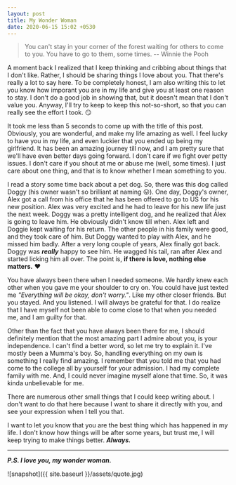 ```yaml
---
layout: post
title: My Wonder Woman
date: 2020-06-15 15:02 +0530
---
```


> You can't stay in your corner of the forest waiting for others to come to you. You have to go to them, some times. 
> -- Winnie the Pooh

A moment back I realized that I keep thinking and cribbing about things that I don't like. Rather, I should be sharing things I love about you. That there's really a lot to say here. To be completely honest, I am also writing this to let you know how imporant you are in my life and give you at least one reason to stay. I don't do a good job in showing that, but it doesn't mean that I don't value you. Anyway, I'll try to keep to keep this not-so-short, so that you can really see the effort I took. :smirk:

It took me less than 5 seconds to come up with the title of this post. Obviously, you are wonderful, and make my life amazing as well. I feel lucky to have you in my life, and even luckier that you ended up being my girlfriend. It has been an amazing journey till now, and I am pretty sure that we'll have even better days going forward. I don't care if we fight over petty issues. I don't care if you shout at me or abuse me (well, some times). I just care about one thing, and that is to know whether I mean something to you.  

I read a story some time back about a pet dog. So, there was this dog called Doggy (his owner wasn't so brilliant at naming :stuck_out_tongue:). One day, Doggy's owner, Alex got a call from his office that he has been offered to go to US for his new position. Alex was very excited and he had to leave for his new life just the next week. Doggy was a pretty intelligent dog, and he realized that Alex is going to leave him. He obviously didn't know till when. Alex left and Doggie kept waiting for his return. The other people in his family were good, and they took care of him. But Doggy wanted to play with Alex, and he missed him badly. After a very long couple of years, Alex finally got back. Doggy was ***really*** happy to see him. He wagged his tail, ran after Alex and started licking him all over. The point is, __if there is love, nothing else matters.__ :heart:

You have always been there when I needed someone. We hardly knew each other when you gave me your shoulder to cry on. You could have just texted me *"Everything will be okay, don't worry."*. Like my other closer friends. But you stayed. And you listened. I will always be grateful for that. I do realize that I have myself not been able to come close to that when you needed me, and I am guilty for that.  

Other than the fact that you have always been there for me, I should definitely mention that the most amazing part I admire about you, is your independence. I can't find a better word, so let me try to explain it. I've mostly been a Mumma's boy. So, handling everything on my own is something I really find amazing. I remember that you told me that you had come to the college all by yourself for your admission. I had my complete family with me. And, I could never imagine myself alone that time. So, it was kinda unbelievable for me.

There are numerous other small things that I could keep writing about. I don't want to do that here because I want to share it directly with you, and see your expression when I tell you that.

I want to let you know that you are the best thing which has happened in my life. I don't know how things will be after some years, but trust me, I will keep trying to make things better. ***Always.***

---

___P.S. I love you, my wonder woman.___

![snapshot]({{ site.baseurl }}/assets/quote.jpg)

